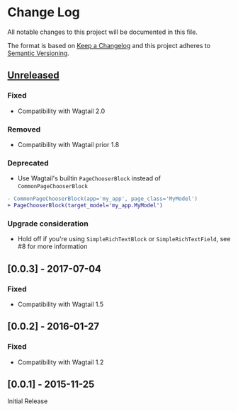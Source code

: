 # Change Log
All notable changes to this project will be documented in this file.

The format is based on [Keep a Changelog](http://keepachangelog.com/)
and this project adheres to [Semantic Versioning](http://semver.org/).

## [Unreleased]

### Fixed

- Compatibility with Wagtail 2.0

### Removed

- Compatibility with Wagtail prior 1.8

### Deprecated

- Use Wagtail's builtin `PageChooserBlock` instead of `CommonPageChooserBlock`
```diff
- CommonPageChooserBlock(app='my_app', page_class='MyModel')
+ PageChooserBlock(target_model='my_app.MyModel')
```

### Upgrade consideration

- Hold off if you're using `SimpleRichTextBlock` or `SimpleRichTextField`, see #8 for more information

## [0.0.3] - 2017-07-04

### Fixed

- Compatibility with Wagtail 1.5

## [0.0.2] - 2016-01-27

### Fixed

- Compatibility with Wagtail 1.2

## [0.0.1] - 2015-11-25

Initial Release

[Unreleased]: https://github.com/springload/wagtailcommonblocks/compare/0.0.3...HEAD
[0.3]: https://github.com/springload/wagtailcommonblocks/compare/0.0.2...0.0.3
[0.2]: https://github.com/springload/wagtailcommonblocks/compare/0.0.1...0.0.2
[0.1]: https://github.com/springload/wagtailcommonblocks/compare/a9159c46ab8b6cf31213b9c97730fc5fd40c309c...0.0.1
